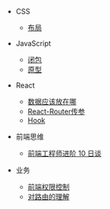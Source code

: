 - CSS

  - [布局](layout.md)

- JavaScript

  - [闭包](closure.md)
  - [原型](prototype.md)
- React
    - [数据应该放在哪](whereToSaveData.md)
    - [React-Router传参](passParamsInReact.md)
    - [Hook](hook.md)
- 前端思维
  - [前端工程师进阶 10 日谈](advanced.md)
- 业务
  - [前端权限控制](front-endPermissionControl.md)
  - [对路由的理解](howToUnderstandRouter.md)

